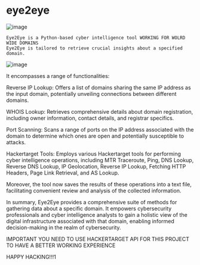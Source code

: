 # eye2eye
![image](https://github.com/G0dsp/eye2eye/assets/88639130/3fea32d0-e2be-4c7c-8adb-5e1c171539dc)

    Eye2Eye is a Python-based cyber intelligence tool WORKING FOR WOLRD WIDE DOMAINS
    Eye2Eye is tailored to retrieve crucial insights about a specified domain.
![image](https://github.com/G0dsp/eye2eye/assets/88639130/7089fd8e-2aab-442b-a3b3-71a4b9db5276)


 It encompasses a range of functionalities:

Reverse IP Lookup: Offers a list of domains sharing the same IP address as the input domain, potentially unveiling connections between different domains.

WHOIS Lookup: Retrieves comprehensive details about domain registration, including owner information, contact details, and registrar specifics.

Port Scanning: Scans a range of ports on the IP address associated with the domain to determine which ones are open and potentially susceptible to attacks.

Hackertarget Tools: Employs various Hackertarget tools for performing cyber intelligence operations, including MTR Traceroute, Ping, DNS Lookup, Reverse DNS Lookup, IP Geolocation, Reverse IP Lookup, Fetching HTTP Headers, Page Link Retrieval, and AS Lookup.

Moreover, the tool now saves the results of these operations into a text file, facilitating convenient review and analysis of the collected information.

In summary, Eye2Eye provides a comprehensive suite of methods for gathering data about a specific domain. It empowers cybersecurity professionals and cyber intelligence analysts to gain a holistic view of the digital infrastructure associated with that domain, enabling informed decision-making in the realm of cybersecurity.

IMPORTANT YOU NEED TO USE HACKERTARGET API FOR THIS PROJECT TO HAVE A BETTER WORKING EXPERIENCE

HAPPY HACKING!!!1
